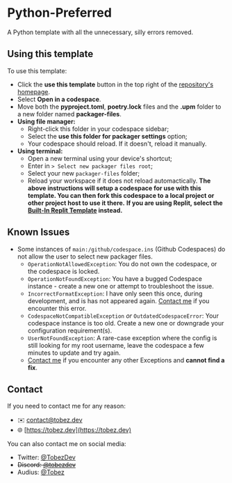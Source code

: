 # Python-Preferred
A Python template with all the unnecessary, silly errors removed.

## Using this template
To use this template:
- Click the **use this template** button in the top right of the [repository's homepage](https://github.com/TobezDev/Python-Preferred).
- Select **Open in a codespace**.
- Move both the **pyproject.toml**, **poetry.lock** files and the **.upm** folder to a new folder named **packager-files**.
- **Using file manager:**
  - Right-click this folder in your codespace sidebar;
  - Select the **use this folder for packager settings** option;
  - Your codespace should reload. If it doesn't, reload it manually.
- **Using terminal:**
  - Open a new terminal using your device's shortcut;
  - Enter in ` > Select new packager files root `;
  - Select your new ` packager-files ` folder;
  - Reload your workspace if it does not reload automactically.
**The above instructions will setup a codespace for use with this template. You can then fork this codespace to a local project or other project host to use it there.**
**If you are using Replit, select the [Built-In Replit Template](https://replit.com/@TobezEdu/Python-No-Line-Length-Warning?v=1) instead.**

## Known Issues
- Some instances of ` main:/github/codespace.ins ` (Github Codespaces) do not allow the user to select new packager files.
  - ` OperationNotAllowedException `: You do not own the codespace, or the codespace is locked.
  - ` OperationNotFoundException `:  You have a bugged Codespace instance - create a new one or attempt to troubleshoot the issue.
  - ` IncorrectFormatException `: I have only seen this once, during development, and is has not appeared again. [Contact me](#contact) if you encounter this error.
  - ` CodespaceNotCompatibleException ` _or_ ` OutdatedCodespaceError `: Your codespace instance is too old. Create a new one or downgrade your configuration requirement(s).
  - ` UserNotFoundException `: A rare-case exception where the config is still looking for my root username, leave the codespace a few minutes to update and try again.
  - [Contact me](#contact) if you encounter any other Exceptions and **cannot find a fix**.

## Contact
If you need to contact me for any reason:
- ✉️ [contact@tobez.dev](mailto:contact@tobez.dev)
- 🌐 [https://tobez.dev](https://tobez.dev)

You can also contact me on social media:
- Twitter: [@TobezDev](https://twitter.com/@TobezDev)
- ~~Discord: [@tobezdev](https://discord.com/users/xxxxxxxxxx)~~
- Audius: [@Tobez](https://audius.co/tobez)
